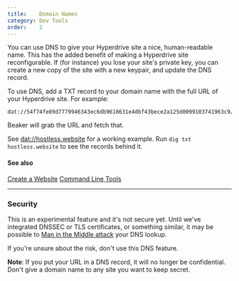 ```yaml
---
title:    Domain Names
category: Dev Tools
order:    2
---
```


You can use DNS to give your Hyperdrive site a nice, human-readable name.
This has the added benefit of making a Hyperdrive site reconfigurable.
If (for instance) you lose your site's private key, you can create a new copy of the site with a new keypair, and update the DNS record.

To use DNS, add a TXT record to your domain name with the full URL of your Hyperdrive site.
For example:

```
dat://54f74fe89d7779946343ec6db9618631e4dbf43bece2a125d0099103741963c9/
```

Beaker will grab the URL and fetch that.

See <a href="dat://hostless.website">dat://hostless.website</a> for a working example.
Run `dig txt hostless.website` to see the records behind it.

#### See also

<a class="btn btn-block" href="/docs/guides/create-a-website.html"><i class="fa fa-file-code-o" aria-hidden="true"></i> Create a Website</a>
<a class="btn btn-block" href="/docs/devtools/cli.html"><i class="fa fa-terminal" aria-hidden="true"></i> Command Line Tools</a>

---

### Security

This is an experimental feature and it's not secure yet.
Until we've integrated DNSSEC or TLS certificates, or something similar, it may be possible to <a href="https://en.wikipedia.org/wiki/Man-in-the-middle_attack">Man in the Middle attack</a> your DNS lookup.

If you're unsure about the risk, don't use this DNS feature.

**Note**: If you put your URL in a DNS record, it will no longer be confidential.
Don't give a domain name to any site you want to keep secret.